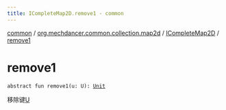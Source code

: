 ```yaml
---
title: ICompleteMap2D.remove1 - common
---
```


[common](../../index.html) / [org.mechdancer.common.collection.map2d](../index.html) / [ICompleteMap2D](index.html) / [remove1](./remove1.html)

# remove1

`abstract fun remove1(u: U): `[`Unit`](https://kotlinlang.org/api/latest/jvm/stdlib/kotlin/-unit/index.html)

移除键[U](index.html#U)

